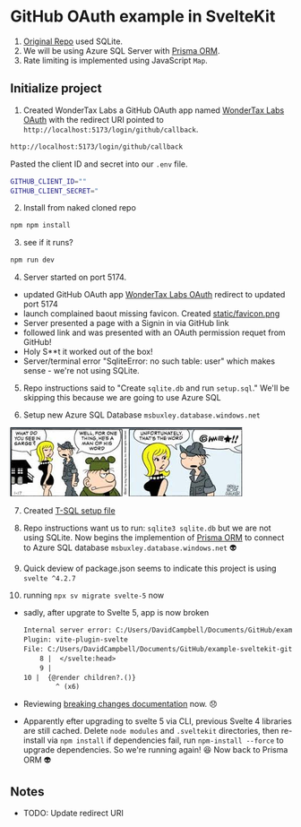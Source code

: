 # GitHub OAuth example in SvelteKit

1. [Original Repo](https://lucia-auth.com/tutorials/github-oauth/sveltekit) used SQLite.
2. We will be using Azure SQL Server with [Prisma ORM](https://www.prisma.io/docs/getting-started/quickstart-sqlite).
3. Rate limiting is implemented using JavaScript `Map`.

## Initialize project

1. Created WonderTax Labs a GitHub OAuth app named [WonderTax Labs OAuth](https://github.com/organizations/WonderTaxLabs/settings/applications/2768870) with the redirect URI pointed to `http://localhost:5173/login/github/callback`.

```bash
http://localhost:5173/login/github/callback
```

Pasted the client ID and secret into our `.env` file.

```bash
GITHUB_CLIENT_ID=""
GITHUB_CLIENT_SECRET="
```

2. Install from naked cloned repo

```bash
npm npm install
```

3. see if it runs?

```bash
npm run dev
```

4. Server started on port 5174.

- updated GitHub OAuth app [WonderTax Labs OAuth](https://github.com/organizations/WonderTaxLabs/settings/applications/2768870) redirect to updated port 5174
- launch complained baout missing favicon. Created [static/favicon.png](static/favicon.png)
- Server presented a page with a Signin in via GitHub link
- followed link and was presented with an OAuth permission requet from GitHub!
- Holy S**t it worked out of the box!
- Server/terminal error "SqliteError: no such table: user" which makes sense - we're not using SQLite.

5. Repo instructions said to "Create `sqlite.db` and run `setup.sql`." We'll be skipping this because we are going to use Azure SQL

6. Setup new Azure SQL Database `msbuxley.database.windows.net`

<img alt="Miss Buxley" src="miss-buxley.png"/>

7. Created [T-SQL setup file](./setup-t-sql.sql)

8. Repo instructions want us to run: `sqlite3 sqlite.db` but we are not using SQLite. Now begins the implemention of [Prisma ORM](https://www.prisma.io/docs/getting-started/quickstart-sqlite) to connect to Azure SQL database `msbuxley.database.windows.net` :alien:

9. Quick deview of package.json seems to indicate this project is using `svelte ^4.2.7`

10. running `npx sv migrate svelte-5` now

- sadly, after upgrate to Svelte 5, app is now broken

    ```txt
    Internal server error: C:/Users/DavidCampbell/Documents/GitHub/example-sveltekit-github-oauth/src/routes/+layout.svelte:10:1 Unexpected character '@'
    Plugin: vite-plugin-svelte
    File: C:/Users/DavidCampbell/Documents/GitHub/example-sveltekit-github-oauth/src/routes/+layout.svelte:10:1
        8 |  </svelte:head>
        9 |
    10 |  {@render children?.()}
            ^ (x6)
    ```

- Reviewing [breaking changes documentation](https://svelte-5-preview.vercel.app/docs/breaking-changes) now. :disappointed: 

- Apparently efter upgrading to svelte 5 via CLI, previous Svelte 4 libraries are still cached. Delete `node modules` and `.sveltekit` directories, then re-install via `npm install` if dependencies fail, run `npm-install --force` to upgrade dependencies. So we're running again! :satisfied: Now back to Prisma ORM :alien: 

## Notes

- TODO: Update redirect URI
